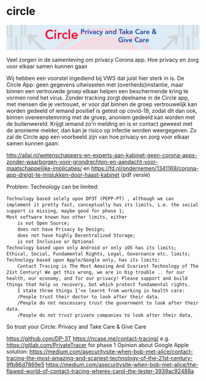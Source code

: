 # circle

![alt text](https://github.com/stefan52a/circle/blob/master/header.png)

Veel zorgen in de samenleving om privacy Corona app. Hoe privacy en zorg voor elkaar samen kunnen gaan

Wij hebben een voorstel ingediend bij VWS dat juist hier sterk in is. De Circle App: geen gegevens uitwisselen met (overheids)instantie, maar binnen een vertrouwde groep elkaar helpen een beschermende kring te vormen rond het virus. Zonder tracking zorgt deelname in de Circle app, met mensen die je vertrouwt, er voor dat binnen de groep vertrouwelijk kan worden gedeeld of iemand positief is getest op covid-19, zodat dit dan ook, binnen overeenstemming met de groep, anoniem gedeeld kan worden met de buitenwereld. Krijgt iemand zo'n melding en is er contact geweest met de anonieme melder, dan kan je risico op infectie worden weergegeven.
Zo zal de Circle app een voorbeeld zijn van hoe privacy en zorg voor elkaar samen kunnen gaan:


http://allai.nl/wetenschappers-en-experts-aan-kabinet-geen-corona-apps-zonder-waarborgen-voor-grondrechten-en-aandacht-voor-maatschappelijke-implicaties/
en
https://fd.nl/ondernemen/1341169/corona-app-dreigt-te-mislukken-door-haast-kabinet (pdf versie)


Problem: Technology can be limited:

    Technology based solely upon DP3T (PEPP-PT) , although we can implement it pretty fast, conceptually has its limits, i.e. the social support is missing, maybe good for phase 1;
    Most software known has other limits, either
        is not Open Source;
        does not have Privacy by Design;​
        does not have highly Decentralized Storage;
        is not Inclusive or Optional
    Technology based upon only Android or only iOS has its limits;
    Ethical, Social, Fundamental Rights, Legal, Governance etc. limits;
    Technology based upon Apple/Google only, has its limits:
        Contact Tracing is The Most Amazing And Scariest Technology of The 21st Century! We get this wrong, we are in big trouble .. for our health, our economy, and for our privacy! Please support and build things that help us recovery, but which protect fundamental rights.​
        I state three things I’ve learnt from working in health care:
        /People trust their doctor to look after their data.
        /People do not nescessary trust the government to look after their data.
        /People do not trust private companies to look after their data.

So trust your Circle:
Privacy and Take Care & 
                    Give Care


https://github.com/DP-3T
https://ncase.me/contact-tracing/
e.g. https://gitlab.com/PrivateTracer for phase 1
Opinion about Google Apple solution: 
https://medium.com/asecuritysite-when-bob-met-alice/contact-tracing-the-most-amazing-and-scariest-technology-of-the-21st-century-9fb86d7869e5
https://medium.com/asecuritysite-when-bob-met-alice/the-flawed-world-of-contact-tracing-wheres-carol-the-tester-3939ac92488a


